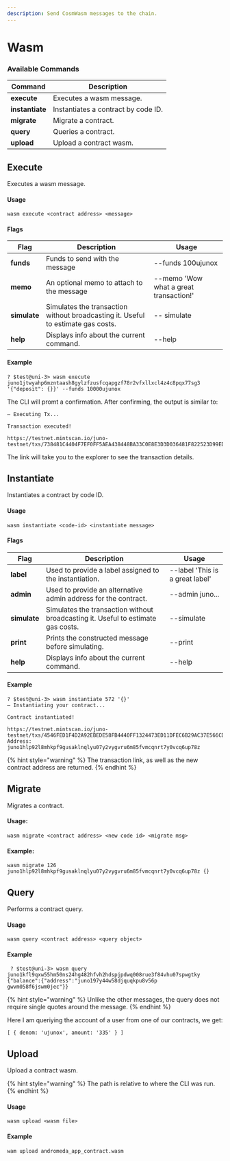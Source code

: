 ```yaml
---
description: Send CosmWasm messages to the chain.
---
```


# Wasm

### Available Commands

| Command         | Description                         |
| --------------- | ----------------------------------- |
| **execute**     | Executes a wasm message.            |
| **instantiate** | Instantiates a contract by code ID. |
| **migrate**     | Migrate a contract.                 |
| **query**       | Queries a contract.                 |
| **upload**      | Upload a contract wasm.             |

## Execute

Executes a wasm message.

#### Usage

```
wasm execute <contract address> <message>
```

#### Flags

| Flag         | Description                                                                      | Usage                                  |
| ------------ | -------------------------------------------------------------------------------- | -------------------------------------- |
| **funds**    | Funds to send with the message                                                   | --funds 100ujunox                      |
| **memo**     | An optional memo to attach to the message                                        | --memo 'Wow what a great transaction!' |
| **simulate** | Simulates the transaction without broadcasting it. Useful to estimate gas costs. | -- simulate                            |
| **help**     | Displays info about the current command.                                         | --help                                 |

#### Example

```
? $test@uni-3> wasm execute juno1jtwyahp6mzntaash8gylzfzusfcqapgzf78r2vfxllxcl4z4c8pqx77sg3 '{"deposit": {}}' --funds 10000ujunox
```

The CLI will promt a confirmation. After confirming, the output is similar to:

```
– Executing Tx...

Transaction executed!

https://testnet.mintscan.io/juno-testnet/txs/738481C4404F7EF0FF5AEA438448BA33C0E8E3D3D036481F822523D99ED40DB5
```

The link will take you to the explorer to see the transaction details.

## Instantiate

Instantiates a contract by code ID.

#### Usage

```
wasm instantiate <code-id> <instantiate message>
```

#### Flags

| Flag         | Description                                                                      | Usage                           |
| ------------ | -------------------------------------------------------------------------------- | ------------------------------- |
| **label**    | Used to provide a label assigned to the instantiation.                           | --label 'This is a great label' |
| **admin**    | Used to provide an alternative admin address for the contract.                   | --admin juno...                 |
| **simulate** | Simulates the transaction without broadcasting it. Useful to estimate gas costs. | --simulate                      |
| **print**    | Prints the constructed message before simulating.                                | --print                         |
| **help**     | Displays info about the current command.                                         | --help                          |

#### Example

```
? $test@uni-3> wasm instantiate 572 '{}'
– Instantiating your contract...

Contract instantiated!

https://testnet.mintscan.io/juno-testnet/txs/4546FED1F4D2A92EBEDE58FB4440FF1324473ED11DFEC6B29AC37E566CD3CCB7
Address: juno1hlp92l8mhkpf9gusaklnqlyu07y2vygvru6m85fvmcqnrt7y0vcq6up78z
```

{% hint style="warning" %}
The transaction link, as well as the new contract address are returned.
{% endhint %}

## Migrate

Migrates a contract.

#### Usage:&#x20;

```
wasm migrate <contract address> <new code id> <migrate msg>
```

#### Example:

```
wasm migrate 126 juno1hlp92l8mhkpf9gusaklnqlyu07y2vygvru6m85fvmcqnrt7y0vcq6up78z {}
```

## Query

Performs a contract query.

#### Usage

```
wasm query <contract address> <query object> 
```

#### Example

```
 ? $test@uni-3> wasm query juno1kfl9qxw55hm50ns24hg482hfvh2hdspjpdwq008rue3f84vhu07spwgtky {"balance":{"address":"juno197y44w58djquqkpu8v56p
gwvm058f6jswm0jec"}} 
```

{% hint style="warning" %}
Unlike the other messages, the query does not require single quotes around the message.
{% endhint %}

Here I am queriying the account of a user from one of our contracts, we get:

```
[ { denom: 'ujunox', amount: '335' } ] 
```

## Upload

Upload a contract wasm.

{% hint style="warning" %}
The path is relative to where the CLI was run.&#x20;
{% endhint %}

#### Usage

```
wasm upload <wasm file> 
```

#### Example

```
wam upload andromeda_app_contract.wasm
```
